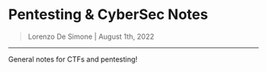 # Pentesting & CyberSec Notes 

> Lorenzo De Simone | August 1th, 2022

----------------------

General notes for CTFs and pentesting!
